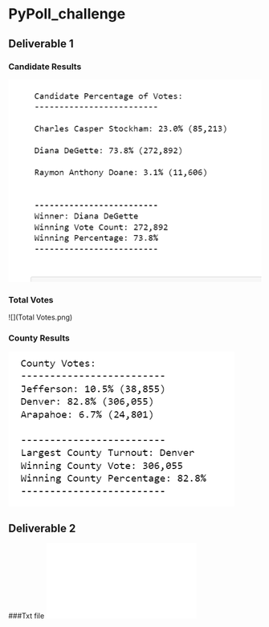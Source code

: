 # PyPoll_challenge

## Deliverable 1

### Candidate Results
![](candidate_results.png)

### Total Votes
![](Total Votes.png)


### County Results
![](County_Votes.png)


## Deliverable 2

###Txt file
![](election_analysis.txt)


